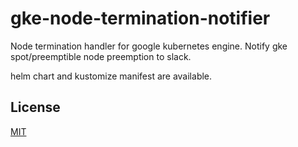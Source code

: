 # gke-node-termination-notifier

Node termination handler for google kubernetes engine.
Notify gke spot/preemptible node preemption to slack.

helm chart and kustomize manifest are available.

## License

[MIT](https://github.com/gumigumi4f/gke-node-termination-notifier/blob/master/LICENSE)
